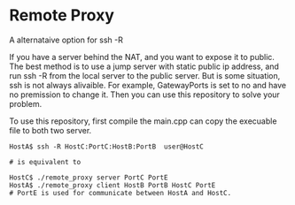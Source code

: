 # Remote Proxy

A alternataive option for ssh -R

If you have a server behind the NAT, and you want to expose it to public.
The best method is to use a jump server with static public ip address, and run ssh -R from the local server to the public server. But is some situation, ssh is not always alivaible. For example, GatewayPorts is set to no and have no premission to change it. Then you can use this repository to solve your problem.


To use this repository, first compile the main.cpp can copy the execuable file to both two server.

```
HostA$ ssh -R HostC:PortC:HostB:PortB  user@HostC

# is equivalent to 

HostC$ ./remote_proxy server PortC PortE
HostA$ ./remote_proxy client HostB PortB HostC PortE
# PortE is used for communicate between HostA and HostC.
```